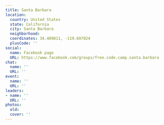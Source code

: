 ```yaml
---
title: Santa Barbara
location:
  country: United States
  state: California
  city: Santa Barbara
  neighborhood: 
  coordinates: 34.409811, -119.697024
  plusCode: ''
social:
  name: Facebook page
  URL: https://www.facebook.com/groups/free.code.camp.santa.barbara
chat:
  name: ''
  URL: ''
event:
  name: ''
  URL: ''
leaders:
- name: ''
  URL: ''
photos:
  old: 
  cover: ''
---
```

